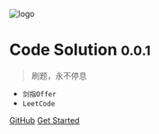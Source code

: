 ![logo](https://throwable-blog-1256189093.cos.ap-guangzhou.myqcloud.com/202009//leaf.svg)
# Code Solution <small>0.0.1</small>
> 刷题，永不停息

- `剑指Offer`
- `LeetCode`

[GitHub](https://github.com/zjcscut/spring-boot-guide)
[Get Started](#Spring)